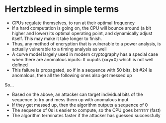 # Hertzbleed in simple terms
* CPUs regulate themselves, to run at their optimal frequency
* If a hard computation is going on, the CPU will bounce around (a bit higher and lower) its optimal operating point, and dynamically adjust itself. This may make it take longer to finish.
* Thus, any method of encryption that is vulnerable to a power analysis, is actually vulnerable to a timing analysis as well
* A curve model largely used in modern cryptography has a special case when there are anomalous inputs: It ouputs (x=y=0) which is not well defined
* This failure is propagated, so if in a sequence with 50 bits, bit #24 is anomalous, then all the following ones also get messed up


So...
* Based on the above, an attacker can target individual bits of the sequence to try and mess them up with anomalous input
* If they get messed up, then the algorithm outputs a sequence of 0
* The sequence of 0s is easier to compute, so the CPU goes brrrrrrr (fast)
* The algorithm terminates faster if the attacker has guessed successfully